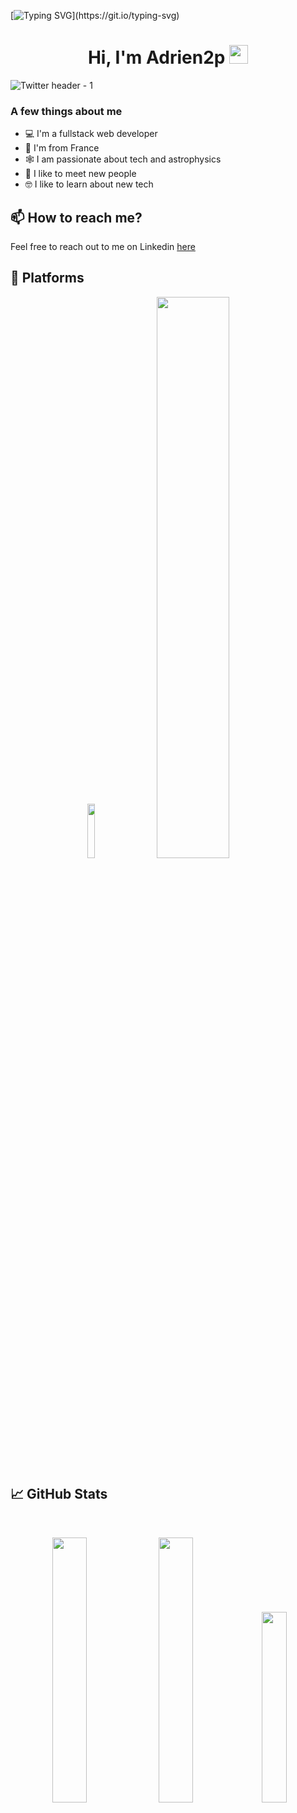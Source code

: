 [![Typing SVG](https://readme-typing-svg.herokuapp.com?size=24&width=600&lines=Welcome+To+Adrien2p's+GitHub+Profile!)](https://git.io/typing-svg)

<h1 align="center">Hi, I'm Adrien2p <img src="https://raw.githubusercontent.com/MartinHeinz/MartinHeinz/master/wave.gif" width="30px"></h1>

![Twitter header - 1](https://user-images.githubusercontent.com/25098370/150501589-a26753f7-5026-4c7d-9396-e63cceddaef6.png)


### A few things about me

- 💻 I'm a fullstack web developer
- 📍 I'm from France
- 🕸️ I am passionate about tech and astrophysics
- 🤝 I like to meet new people
- 🤓 I like to learn about new tech

## 📫 How to reach me?

Feel free to reach out to me on Linkedin [here](https://www.linkedin.com/in/adriendeperetti/)

## 📡 Platforms

<p align="center">
  <img width="15%" src="https://github-readme-stackoverflow.vercel.app/?userID=8795673&theme=dark" />
  <img width="48%" src="https://cr-ss-service.azurewebsites.net/api/ScreenShot?widget=summary&username=adrien2p" />
</p>

## 📈 GitHub Stats

<br>
<p align="center">
  <img width="33%" src="https://github-readme-stats.vercel.app/api?username=adrien2p&show_icons=true&theme=radical" />
  <img width="33%" src="https://github-readme-streak-stats.herokuapp.com/?user=adrien2p&theme=radical" />
  <img width="28%" src="https://github-readme-stats.vercel.app/api/top-langs/?username=adrien2p&layout=compact" />
</p>

